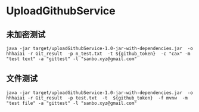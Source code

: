 # UploadGithubService

## 未加密测试
``` shell
java -jar target/uploadGithubService-1.0-jar-with-dependencies.jar  -o hhhaiai -r Git_result  -p n_test.txt  -t ${github_token}  -c "cax" -m "test text" -a "gittest" -l "sanbo.xyz@gmail.com"
```

## 文件测试

``` shell
java -jar target/uploadGithubService-1.0-jar-with-dependencies.jar  -o hhhaiai -r Git_result  -p test.txt  -t  ${github_token}  -f mvnw  -m "test file" -a "gittest" -l "sanbo.xyz@gmail.com"
```
